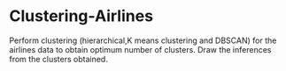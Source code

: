 # Clustering-Airlines

Perform clustering (hierarchical,K means clustering and DBSCAN) for the airlines data to obtain optimum number of clusters. 
Draw the inferences from the clusters obtained.

